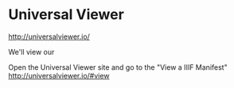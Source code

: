 # Universal Viewer

http://universalviewer.io/

We'll view our

Open the Universal Viewer site and go to the "View a IIIF Manifest"
http://universalviewer.io/#view
